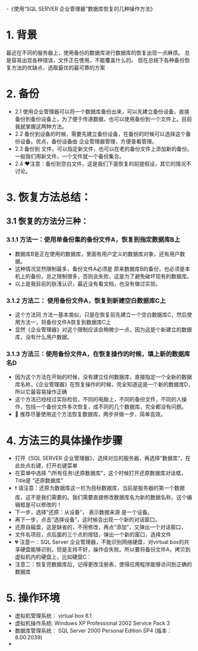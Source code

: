 
-《使用“SQL SERVER 企业管理器”数据库恢复的几种操作方法》

# 1. 背景
最近在不同的服务器上，使用备份的数据库进行数据库的恢复出现一点麻烦。
总是容易出现各种错误，文件正在使用，不能覆盖什么的。
现在总结下各种备份恢复方法的优缺点，选取最优的最可靠的方案

# 2. 备份
- 2.1 使用企业管理器可以将一个数据库备份出来，可以先建立备份设备，直接备份到备份设备上，为了便于传递数据，也可以使用备份到一个文件上。目前我就掌握这两种方法。
- 2.2 备份到设备的时候，需要先建立备份设备，在备份的时候可以选择这个备份设备。优点，备份设备由 企业管理器管理，方便查看管理。
- 2.3 备份到 文件，可以指定新文件，也可以在老的备份文件上添加新的备份。一般我们用新文件，一个文件就一个备份集合。
- 2.4 ❤️注意：备份到空白文件，这是我们下面恢复的前提假设，其它的情况不讨论。

# 3. 恢复方法总结：
## 3.1 恢复的方法分三种：
### 3.1.1 方法一：使用单备份集的备份文件A，恢复到指定数据库B上
  - 数据库B是正在使用的数据库，里面有用户定义的数据库对象，还有用户数据。
  - 这种情况显然限制最多，备份文件A必须是 原来数据库B的备份，也必须是本机上的备份，总之限制很多，否则会失败，这是为了避免破坏现有的数据库。
  - 以上是我目前的肤浅认识，最近没有看文档，也没有做过实验。
### 3.1.2 方法二： 使用备份文件A，恢复到新建空白数据库C上
  - 这个方法同 方法一基本类似，只是在恢复前先建立一个空白数据库C，然后使用方法一，将备份文件A恢复到数据库C上
  - 显然《企业管理器》对这个限制应该会稍微少一点，因为这是个新建立的数据库，没有什么用户数据。

### 3.1.3 方法三：使用备份文件A，在恢复操作的时候，填上新的数据库名D
  - 因为这个方法在开始的时候，没有建立任何数据库，直接指定一个全新的数据库名称，《企业管理器》在恢复操作的时候，完全知道这是一个新的数据库D，所以它最容易操作正确
  - 这个方法已经经过实际检验，不同的电脑上，不同的备份文件，不同的人操作，包括一个备份文件多次恢复，成不同的几个数据库，完全都没有问题。
  - 💝 推荐尽量使用这个方法恢复数据库，两步并做一步，简单高效。

# 4. 方法三的具体操作步骤
  - 打开《SQL SERVER 企业管理器》，选择对应的服务器，再选择”数据库“，在此处点右键，打开右键菜单
  - 在菜单中选择 ”\所有任务\还原数据库“，这个时候打开还原数据库对话框，Title是 “还原数据库”
  - ❗ 请注意：还原为数据库这一栏为目标数据库，当前是服务器的第一个数据库，这不是我们需要的。我们需要直接修改数据库名为新的数据名称，这个编辑框是可以修改的！
  - 下一步，选择“还原：从设备“， 表示数据来源 是一个设备。
  - 再下一步，点击“选择设备”，这时候会出现一个新的对话窗口。
  - 还原自磁盘，这是缺省的，不用修改，再点“添加”，又弹出一个对话窗口，
  - 文件名项目，点后面的三个点的按钮，弹出一个新的窗口，选择文件
  - 💔 注意一：SQL Server 企业管理器，不能识别网络硬盘，对virtual box的共享硬盘能够识别，但是支持不好，操作会失败。所以要将备份文件A，拷贝到 虚拟机内的硬盘上，比如硬盘C：
  - 注意二：恢复完数据库后，记得更改注册表，使得应用程序能够访问到正确的数据库

# 5. 操作环境
 - 虚拟机管理系统： virtual box 6.1
 - 虚拟机操作系统:  Windows XP Professional 2002 Service Pack 3
 - 数据库管理系统： SQL Server 2000 Personal Edition SP4 (版本：8.00.2039)
 - 


